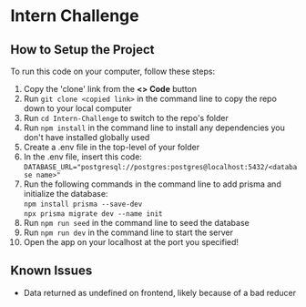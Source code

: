 # Intern Challenge
## How to Setup the Project
To run this code on your computer, follow these steps:  
1. Copy the 'clone' link from the **<> Code** button
2. Run `git clone <copied link>` in the command line to copy the repo down to your local computer
3. Run `cd Intern-Challenge` to switch to the repo's folder
4. Run `npm install` in the command line to install any dependencies you don't have installed globally
used
5. Create a .env file in the top-level of your folder
6. In the .env file, insert this code:    
    `DATABASE_URL="postgresql://postgres:postgres@localhost:5432/<database name>"`   
7. Run  the following commands in the command line to add prisma and initialize the database:  
    `npm install prisma --save-dev`  
    `npx prisma migrate dev --name init`  
8. Run `npm run seed` in the command line to seed the database  
9. Run `npm run dev` in the command line to start the server  
10. Open the app on your localhost at the port you specified!  

## Known Issues
- Data returned as undefined on frontend, likely because of a bad reducer
